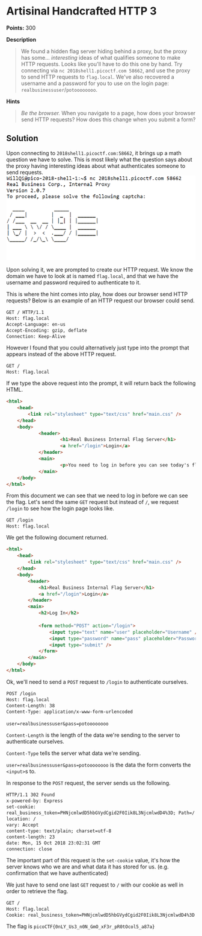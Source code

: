 # Artisinal Handcrafted HTTP 3

**Points:** 300

**Description**
> We found a hidden flag server hiding behind a proxy, but the proxy has some... _interesting_ ideas of what qualifies someone to make HTTP requests. Looks like you'll have to do this one by hand. Try connecting via `nc 2018shell1.picoctf.com 58662`, and use the proxy to send HTTP requests to `flag.local`. We've also recovered a username and a password for you to use on the login page: `realbusinessuser`/`potoooooooo`.

**Hints**
> _Be the browser._ When you navigate to a page, how does your browser send HTTP requests? How does this change when you submit a form?

## Solution

Upon connecting to `2018shell1.picoctf.com:58662`, it brings up a math question we have to solve. This is most likely what the question says about the proxy having interesting ideas about what authenticates someone to send requests.
![authentication](images/authentication.PNG)

Upon solving it, we are prompted to create our HTTP request. We know the domain we have to look at is named `flag.local`, and that we have the username and password required to authenticate to it.

This is where the hint comes into play, how does our browser send HTTP requests? Below is an example of an HTTP request our browser could send.
```
GET / HTTP/1.1
Host: flag.local
Accept-Language: en-us
Accept-Encoding: gzip, deflate
Connection: Keep-Alive
```

However I found that you could alternatively just type into the prompt that appears instead of the above HTTP request.
```
GET /
Host: flag.local
```

If we type the above request into the prompt, it will return back the following HTML.
```html
<html>             
    <head>
        <link rel="stylesheet" type="text/css" href="main.css" />    
    </head>
    <body>
            <header>
                    <h1>Real Business Internal Flag Server</h1>
                    <a href="/login">Login</a>
            </header>
            <main>
                    <p>You need to log in before you can see today's flag.</p>
            </main>
    </body>
</html>
```

From this document we can see that we need to log in before we can see the flag. Let's send the same `GET` request but instead of `/`, we request `/login` to see how the login page looks like.

```
GET /login
Host: flag.local
```

We get the following document returned.
```html
<html>
    <head>
        <link rel="stylesheet" type="text/css" href="main.css" />
    </head>
    <body>
        <header>
            <h1>Real Business Internal Flag Server</h1>
            <a href="/login">Login</a>
        </header>
        <main>
            <h2>Log In</h2>

            <form method="POST" action="/login">
                <input type="text" name="user" placeholder="Username" />
                <input type="password" name="pass" placeholder="Password" />
                <input type="submit" />
            </form>
        </main>
    </body>
</html>
```

Ok, we'll need to send a `POST` request to `/login` to authenticate ourselves.

```
POST /login
Host: flag.local
Content-Length: 38
Content-Type: application/x-www-form-urlencoded

user=realbusinessuser&pass=potoooooooo
```

`Content-Length` is the length of the data we're sending to the server to authenticate ourselves.

`Content-Type` tells the server what data we're sending.

`user=realbusinessuser&pass=potoooooooo` is the data the form converts the `<input>`s to.

In response to the `POST` request, the server sends us the following.
```
HTTP/1.1 302 Found
x-powered-by: Express
set-cookie: real_business_token=PHNjcmlwdD5hbGVydCgid2F0Iik8L3NjcmlwdD4%3D; Path=/
location: /
vary: Accept
content-type: text/plain; charset=utf-8
content-length: 23
date: Mon, 15 Oct 2018 23:02:31 GMT
connection: close
```

The important part of this request is the `set-cookie` value, it's how the server knows who we are and what data it has stored for us. (e.g. confirmation that we have authenticated)

We just have to send one last `GET` request to `/` with our cookie as well in order to retrieve the flag.
```
GET /
Host: flag.local
Cookie: real_business_token=PHNjcmlwdD5hbGVydCgid2F0Iik8L3NjcmlwdD4%3D
```

The flag is `picoCTF{0nLY_Us3_n0N_GmO_xF3r_pR0tOcol5_a87a}`